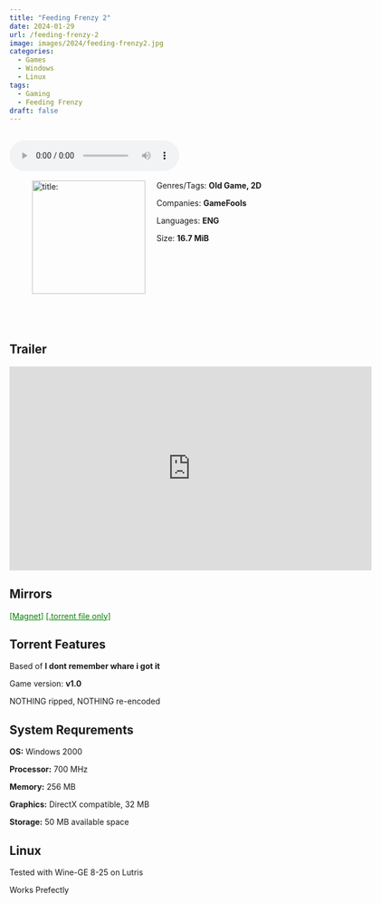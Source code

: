 ```yaml
---
title: "Feeding Frenzy 2"
date: 2024-01-29
url: /feeding-frenzy-2
image: images/2024/feeding-frenzy2.jpg
categories:
  - Games
  - Windows
  - Linux
tags:
  - Gaming
  - Feeding Frenzy
draft: false
---
```

##
<style>
  body.dark-mode,
  body.dark-mode main * {
    background: url('/images/2024/feeding-frenzy2.webp') center center fixed no-repeat;
    background-size: 100% 100%;
    background-size: cover;
    color: #f5f5f5;
  }
</style>
<script>
    document.addEventListener('DOMContentLoaded', function () {
        var body = document.body;
        var switcher = document.querySelector('.js-toggle');
                body.classList.add('dark-mode');
                // Save user preference in storage
                localStorage.setItem('darkMode', 'true');
            
        });
</script>

<audio controls autoplay>
  <source src="/audio/feeding-frenzy2.mp3" type="audio/mp3">
  Your browser does not support the audio tag.
</audio>⠀⠀⠀
⠀
<figure style="float: left; margin-right: 20px;">
  <img src="/images/2024/feeding-frenzy2.jpg" alt="title: "Feeding Frenzy 1"" style="width: 200px;">
</figure>

Genres/Tags: **Old Game, 2D**

Companies: **GameFools**

Languages: **ENG**

Size: **16.7 MiB**

# ⠀
# ⠀ 

## Trailer
<iframe width="640" height="360" src="https://www.youtube.com/embed/19jpho78HEk" title="Feeding Frenzy 2 trailer HD" frameborder="0" allow="accelerometer; autoplay; clipboard-write; encrypted-media; gyroscope; picture-in-picture; web-share" allowfullscreen></iframe>

## Mirrors
<a href="magnet:?xt=urn:btih:2MWAHO6LZIS4KRH7UYRB7TLJOSCA23ZH&dn=Feeding%20Frenzy%202" style="color: green;">[Magnet]</a>
<a href="https://www.dropbox.com/scl/fi/opssqz6yl43q3xbsjuydq/Feeding-Frenzy-2.torrent?rlkey=dydw5neose92qaqq6krdvy7nz&dl=1" style="color: green;">[.torrent file only]</a>

## Torrent Features
Based of **I dont remember whare i got it**

Game version: **v1.0**

NOTHING ripped, NOTHING re-encoded

## System Requrements
**OS:** Windows 2000

**Processor:** 700 MHz

**Memory:** 256 MB

**Graphics:** DirectX compatible, 32 MB

**Storage:** 50 MB available space


## Linux

Tested with Wine-GE 8-25 on Lutris

Works Prefectly